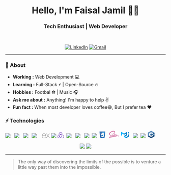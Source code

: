 <h1 align="center"> Hello, I'm Faisal Jamil 👨‍💻 </h1>

<h3 align="center">  Tech Enthusiast | Web Developer </h3> <br>

<p align="center"> 
<a href="https://www.linkedin.com/in/faisaljamil25/"><img alt="LinkedIn" src="https://img.shields.io/badge/Linkedin-%230077B5?style=for-the-badge&logo=Linkedin&logoColor=white&&link=https://www.linkedin.com/in/faisaljamil25/"></a>
<a href="mailto:faisaljamilcs@gmail.com"><img alt="Gmail" src="https://img.shields.io/badge/-Gmail-c14438?style=for-the-badge&logo=Gmail&logoColor=white&link=mailto:faisaljamilcs@gmail.com"></a>
</p>

---------------------------------------------------------------------------------------------------------------------------------------------------------------------------------

### 🤔 About

-  **Working :**  Web Development :computer:
-  **Learning :** Full-Stack :zap: | Open-Source :fire:	
-  **Hobbies :** Footbal :soccer: | Music :headphones:
-  **Ask me about :** Anything! I'm happy to help :v:
-  **Fun fact :** When most developer loves coffee:sweat_smile:, But I prefer tea :heart: 


### ⚡ Technologies

<p>

<img width="4%" src="https://www.vectorlogo.zone/logos/reactjs/reactjs-icon.svg">&nbsp;&nbsp;
<img width="4%" src="https://www.vectorlogo.zone/logos/nodejs/nodejs-icon.svg">&nbsp;&nbsp;
<img width="4%" src="https://www.svgrepo.com/show/303206/javascript-logo.svg">&nbsp;&nbsp;
<img width="4%" src="https://www.vectorlogo.zone/logos/typescriptlang/typescriptlang-icon.svg">&nbsp;&nbsp;&nbsp;
<img width="5%" src="https://raw.githubusercontent.com/faisaljamil25/faisaljamil25/dacb4bfc56996fb0bffffd813e29af23b06faed2/icons/express.svg">
<img width="4%" src="https://www.vectorlogo.zone/logos/mongodb/mongodb-icon.svg">
<img width="4%" src="https://raw.githubusercontent.com/faisaljamil25/faisaljamil25/8842e812d7f7bd9a9d4a1779631df091fa55e651/icons/redux.svg">&nbsp;
<img width="4%" src="https://www.vectorlogo.zone/logos/python/python-icon.svg">&nbsp;&nbsp;
<img width="4%" src="https://www.vectorlogo.zone/logos/git-scm/git-scm-icon.svg">&nbsp;&nbsp;
<img width="4%" src="https://www.vectorlogo.zone/logos/mysql/mysql-icon.svg">&nbsp;
<img width="4%" src="https://www.vectorlogo.zone/logos/w3_html5/w3_html5-icon.svg">&nbsp;
<img width="3.6%" src="https://raw.githubusercontent.com/faisaljamil25/faisaljamil25/dacb4bfc56996fb0bffffd813e29af23b06faed2/icons/css.svg">&nbsp;&nbsp;
<img width="6%" src="https://raw.githubusercontent.com/faisaljamil25/faisaljamil25/dacb4bfc56996fb0bffffd813e29af23b06faed2/icons/sass.svg">&nbsp;
<img width="5%" src="https://raw.githubusercontent.com/faisaljamil25/faisaljamil25/dacb4bfc56996fb0bffffd813e29af23b06faed2/icons/material-ui.svg">&nbsp;&nbsp;
<img width="4%" src="https://www.vectorlogo.zone/logos/getbootstrap/getbootstrap-icon.svg">&nbsp;
<img width="4%" src="https://www.vectorlogo.zone/logos/figma/figma-icon.svg">&nbsp;
<img width="4%" src="https://raw.githubusercontent.com/faisaljamil25/faisaljamil25/dacb4bfc56996fb0bffffd813e29af23b06faed2/icons/cpp.svg">
<br />
</p>


<p align="center">
  <img src="https://github-readme-stats.vercel.app/api?username=faisaljamil25&count_private=true&show_icons=true" height="170px">
  <img src="https://github-readme-stats.vercel.app/api/top-langs/?username=faisaljamil25&langs_count=8&layout=compact" height="170px">
</p>

-------------------------------------------------------------------------------------------------------------------------------------------------------------------------------

> The only way of discovering the limits of the possible is to venture a little way past them into the impossible.
